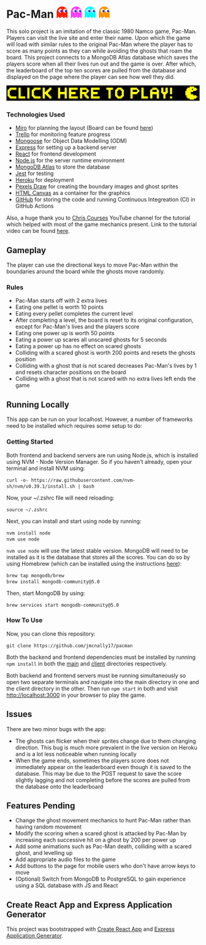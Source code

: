 # Pac-Man <img src="./client/public/images/redGhostRight.png"> <img src="./client/public/images/pinkGhostRight.png"> <img src="./client/public/images/cyanGhostRight.png"> <img src="./client/public/images/orangeGhostRight.png">

This solo project is an imitation of the classic 1980 Namco game, Pac-Man. Players can visit the live site and enter their name. Upon which the game will load with similar rules to the original Pac-Man where the player has to score as many points as they can while avoiding the ghosts that roam the board. This project connects to a MongoDB Atlas database which saves the players score when all their lives run out and the game is over. After which, the leaderboard of the top ten scores are pulled from the database and displayed on the page where the player can see how well they did.

[<img src="./pacmanPlayButton.jpg">](https://pacman-clone.herokuapp.com/)

### Technologies Used

- [Miro](https://miro.com/index/) for planning the layout (Board can be found [here](https://miro.com/app/board/uXjVOo0XLMk=/?share_link_id=344912241548))
- [Trello](https://trello.com/) for monitoring feature progress
- [Mongoose](https://mongoosejs.com/docs/) for Object Data Modelling (ODM)
- [Express](https://expressjs.com/) for setting up a backend server
- [React](https://reactjs.org/) for frontend development
- [Node.js](https://nodejs.org/en/) for the server runtime environment
- [MongoDB Atlas](https://www.mongodb.com/atlas/database) to store the database
- [Jest](https://jestjs.io/) for testing
- [Heroku](https://www.heroku.com/) for deployment
- [Pexels Draw](https://apps.apple.com/us/app/pexels-draw/id1320744895?mt=12) for creating the boundary images and ghost sprites
- [HTML Canvas](https://www.w3schools.com/html/html5_canvas.asp) as a container for the graphics
- [GitHub](https://github.com/) for storing the code and running Continuous Integreation (CI) in GitHub Actions

Also, a huge thank you to [Chris Courses](https://www.youtube.com/c/ChrisCourses) YouTube channel for the tutorial which helped with most of the game mechanics present. Link to the tutorial video can be found [here](https://youtu.be/5IMXpp3rohQ).

## Gameplay

The player can use the directional keys to move Pac-Man within the boundaries around the board while the ghosts move randomly.

### Rules

- Pac-Man starts off with 2 extra lives
- Eating one pellet is worth 10 points
- Eating every pellet completes the current level
- After completing a level, the board is reset to its original configuration, except for Pac-Man's lives and the players score
- Eating one power up is worth 50 points
- Eating a power up scares all unscared ghosts for 5 seconds
- Eating a power up has no effect on scared ghosts
- Colliding with a scared ghost is worth 200 points and resets the ghosts position
- Colliding with a ghost that is not scared decreases Pac-Man's lives by 1 and resets character positions on the board
- Colliding with a ghost that is not scared with no extra lives left ends the game

## Running Locally

This app can be run on your localhost. However, a number of frameworks need to be installed which requires some setup to do:

### Getting Started

Both frontend and backend servers are run using Node.js, which is installed using NVM - Node Version Manager. So if you haven't already, open your terminal and install NVM using:

```
curl -o- https://raw.githubusercontent.com/nvm-sh/nvm/v0.39.1/install.sh | bash
```

Now, your ~/.zshrc file will need reloading:

```
source ~/.zshrc
```

Next, you can install and start using node by running:

```
nvm install node
nvm use node
```

`nvm use node` will use the latest stable version. MongoDB will need to be installed as it is the database that stores all the scores. You can do so by using Homebrew (which can be installed using the instructions [here](https://brew.sh/)):

```
brew tap mongodb/brew
brew install mongodb-community@5.0
```

Then, start MongoDB by using:

```
brew services start mongodb-community@5.0
```

### How To Use

Now, you can clone this repository:

```
git clone https://github.com/jmcnally17/pacman
```

Both the backend and frontend dependencies must be installed by running `npm install` in both the [main](https://github.com/jmcnally17/pacman) and [client](https://github.com/jmcnally17/pacman/tree/main/client) directories respectively.

Both backend and frontend servers must be running simultaneously so open two separate terminals and navigate into the main directory in one and the client directory in the other. Then run `npm start` in both and visit [http://localhost:3000](http://localhost:3000) in your browser to play the game.

## Issues

There are two minor bugs with the app:

- The ghosts can flicker when their sprites change due to them changing direction. This bug is much more prevalent in the live version on Heroku and is a lot less noticeable when running locally
- When the game ends, sometimes the players score does not immediately appear on the leaderboard even though it is saved to the database. This may be due to the POST request to save the score slightly lagging and not completing before the scores are pulled from the database onto the leaderboard

## Features Pending

- Change the ghost movement mechanics to hunt Pac-Man rather than having random movement
- Modify the scoring when a scared ghost is attacked by Pac-Man by increasing each successive hit on a ghost by 200 per power up
- Add some animations such as Pac-Man death, colliding with a scared ghost, and levelling up
- Add appropriate audio files to the game
- Add buttons to the page for mobile users who don't have arrow keys to move
- (Optional) Switch from MongoDB to PostgreSQL to gain experience using a SQL database with JS and React

## Create React App and Express Application Generator

This project was bootstrapped with [Create React App](https://github.com/facebook/create-react-app) and [Express Application Generator](https://expressjs.com/en/starter/generator.html).
